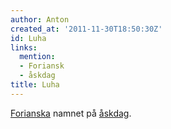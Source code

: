 ```yaml
---
author: Anton
created_at: '2011-11-30T18:50:30Z'
id: Luha
links:
  mention:
  - Foriansk
  - åskdag
title: Luha
---
```


[Forianska] namnet på [åskdag].

  [Forianska]: Foriansk
  [åskdag]: åskdag
